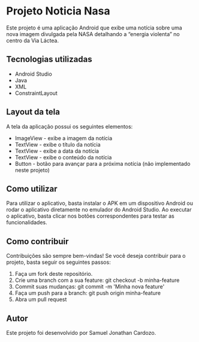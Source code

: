 <h1>Projeto Noticia Nasa</h1>
	<p>Este projeto é uma aplicação Android que exibe uma notícia sobre uma nova imagem divulgada pela NASA detalhando a “energia violenta” no centro da Via Láctea. </p>
  <h2>Tecnologias utilizadas</h2>
<ul>
	<li>Android Studio</li>
	<li>Java</li>
	<li>XML</li>
	<li>ConstraintLayout</li>
</ul>

<h2>Layout da tela</h2>
<p>A tela da aplicação possui os seguintes elementos:</p>
<ul>
	<li>ImageView - exibe a imagem da notícia</li>
	<li>TextView - exibe o título da notícia</li>
	<li>TextView - exibe a data da notícia</li>
	<li>TextView - exibe o conteúdo da notícia</li>
	<li>Button - botão para avançar para a próxima notícia (não implementado neste projeto)</li>
</ul>
<h2>Como utilizar</h2>
<p>Para utilizar o aplicativo, basta instalar o APK em um dispositivo Android ou rodar o aplicativo diretamente no emulador do Android Studio. Ao executar o aplicativo, basta clicar nos botões correspondentes para testar as funcionalidades.</p>
<h2>Como contribuir</h2>
<p>Contribuições são sempre bem-vindas! Se você deseja contribuir para o projeto, basta seguir os seguintes passos:</p>
<ol>
  <li>Faça um fork deste repositório.</li>
  <li>Crie uma branch com a sua feature: git checkout -b minha-feature</li>
  <li>Commit suas mudanças: git commit -m 'Minha nova feature'</li>
  <li>Faça um push para a branch: git push origin minha-feature</li>
  <li>Abra um pull request</li>
</ol>
<h2>Autor</h2>
<p>Este projeto foi desenvolvido por Samuel Jonathan Cardozo.</p>
